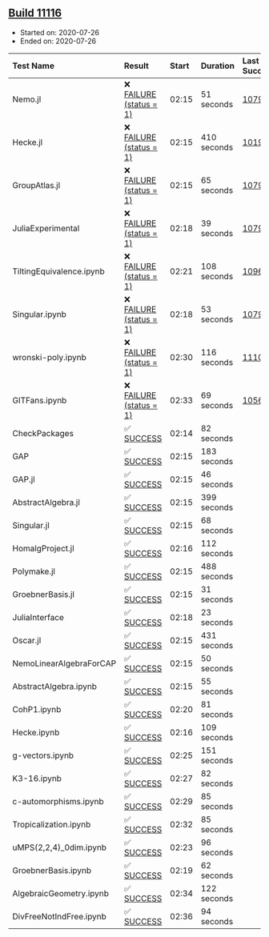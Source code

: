 ## [Build 11116](https://oscarci.mathematik.uni-kl.de/job/oscar/11116/)

* Started on: 2020-07-26
* Ended on: 2020-07-26

| Test Name    | Result | Start | Duration | Last Success | First Failure |
|:-------------|:-------|:------|:---------|:-------------|:--------------|
| Nemo.jl | ❌ [FAILURE (status = 1)](https://oscarci.mathematik.uni-kl.de/job/oscar/11116/artifact/logs/build-11116/Nemo.jl.log) | 02:15 | 51 seconds | [10790](https://oscarci.mathematik.uni-kl.de/job/oscar/10790/) | [10791](https://oscarci.mathematik.uni-kl.de/job/oscar/10791/) |
| Hecke.jl | ❌ [FAILURE (status = 1)](https://oscarci.mathematik.uni-kl.de/job/oscar/11116/artifact/logs/build-11116/Hecke.jl.log) | 02:15 | 410 seconds | [10197](https://oscarci.mathematik.uni-kl.de/job/oscar/10197/) | [10198](https://oscarci.mathematik.uni-kl.de/job/oscar/10198/) |
| GroupAtlas.jl | ❌ [FAILURE (status = 1)](https://oscarci.mathematik.uni-kl.de/job/oscar/11116/artifact/logs/build-11116/GroupAtlas.jl.log) | 02:15 | 65 seconds | [10790](https://oscarci.mathematik.uni-kl.de/job/oscar/10790/) | [10791](https://oscarci.mathematik.uni-kl.de/job/oscar/10791/) |
| JuliaExperimental | ❌ [FAILURE (status = 1)](https://oscarci.mathematik.uni-kl.de/job/oscar/11116/artifact/logs/build-11116/JuliaExperimental.log) | 02:18 | 39 seconds | [10790](https://oscarci.mathematik.uni-kl.de/job/oscar/10790/) | [10791](https://oscarci.mathematik.uni-kl.de/job/oscar/10791/) |
| TiltingEquivalence.ipynb | ❌ [FAILURE (status = 1)](https://oscarci.mathematik.uni-kl.de/job/oscar/11116/artifact/logs/build-11116/TiltingEquivalence.ipynb.log) | 02:21 | 108 seconds | [10962](https://oscarci.mathematik.uni-kl.de/job/oscar/10962/) | [10963](https://oscarci.mathematik.uni-kl.de/job/oscar/10963/) |
| Singular.ipynb | ❌ [FAILURE (status = 1)](https://oscarci.mathematik.uni-kl.de/job/oscar/11116/artifact/logs/build-11116/Singular.ipynb.log) | 02:18 | 53 seconds | [10790](https://oscarci.mathematik.uni-kl.de/job/oscar/10790/) | [10791](https://oscarci.mathematik.uni-kl.de/job/oscar/10791/) |
| wronski-poly.ipynb | ❌ [FAILURE (status = 1)](https://oscarci.mathematik.uni-kl.de/job/oscar/11116/artifact/logs/build-11116/wronski-poly.ipynb.log) | 02:30 | 116 seconds | [11107](https://oscarci.mathematik.uni-kl.de/job/oscar/11107/) | [11108](https://oscarci.mathematik.uni-kl.de/job/oscar/11108/) |
| GITFans.ipynb | ❌ [FAILURE (status = 1)](https://oscarci.mathematik.uni-kl.de/job/oscar/11116/artifact/logs/build-11116/GITFans.ipynb.log) | 02:33 | 69 seconds | [10566](https://oscarci.mathematik.uni-kl.de/job/oscar/10566/) | [10567](https://oscarci.mathematik.uni-kl.de/job/oscar/10567/) |
| CheckPackages | ✅ [SUCCESS](https://oscarci.mathematik.uni-kl.de/job/oscar/11116/artifact/logs/build-11116/CheckPackages.log) | 02:14 | 82 seconds |  |  |
| GAP | ✅ [SUCCESS](https://oscarci.mathematik.uni-kl.de/job/oscar/11116/artifact/logs/build-11116/GAP.log) | 02:15 | 183 seconds |  |  |
| GAP.jl | ✅ [SUCCESS](https://oscarci.mathematik.uni-kl.de/job/oscar/11116/artifact/logs/build-11116/GAP.jl.log) | 02:15 | 46 seconds |  |  |
| AbstractAlgebra.jl | ✅ [SUCCESS](https://oscarci.mathematik.uni-kl.de/job/oscar/11116/artifact/logs/build-11116/AbstractAlgebra.jl.log) | 02:15 | 399 seconds |  |  |
| Singular.jl | ✅ [SUCCESS](https://oscarci.mathematik.uni-kl.de/job/oscar/11116/artifact/logs/build-11116/Singular.jl.log) | 02:15 | 68 seconds |  |  |
| HomalgProject.jl | ✅ [SUCCESS](https://oscarci.mathematik.uni-kl.de/job/oscar/11116/artifact/logs/build-11116/HomalgProject.jl.log) | 02:16 | 112 seconds |  |  |
| Polymake.jl | ✅ [SUCCESS](https://oscarci.mathematik.uni-kl.de/job/oscar/11116/artifact/logs/build-11116/Polymake.jl.log) | 02:15 | 488 seconds |  |  |
| GroebnerBasis.jl | ✅ [SUCCESS](https://oscarci.mathematik.uni-kl.de/job/oscar/11116/artifact/logs/build-11116/GroebnerBasis.jl.log) | 02:15 | 31 seconds |  |  |
| JuliaInterface | ✅ [SUCCESS](https://oscarci.mathematik.uni-kl.de/job/oscar/11116/artifact/logs/build-11116/JuliaInterface.log) | 02:18 | 23 seconds |  |  |
| Oscar.jl | ✅ [SUCCESS](https://oscarci.mathematik.uni-kl.de/job/oscar/11116/artifact/logs/build-11116/Oscar.jl.log) | 02:15 | 431 seconds |  |  |
| NemoLinearAlgebraForCAP | ✅ [SUCCESS](https://oscarci.mathematik.uni-kl.de/job/oscar/11116/artifact/logs/build-11116/NemoLinearAlgebraForCAP.log) | 02:15 | 50 seconds |  |  |
| AbstractAlgebra.ipynb | ✅ [SUCCESS](https://oscarci.mathematik.uni-kl.de/job/oscar/11116/artifact/logs/build-11116/AbstractAlgebra.ipynb.log) | 02:15 | 55 seconds |  |  |
| CohP1.ipynb | ✅ [SUCCESS](https://oscarci.mathematik.uni-kl.de/job/oscar/11116/artifact/logs/build-11116/CohP1.ipynb.log) | 02:20 | 81 seconds |  |  |
| Hecke.ipynb | ✅ [SUCCESS](https://oscarci.mathematik.uni-kl.de/job/oscar/11116/artifact/logs/build-11116/Hecke.ipynb.log) | 02:16 | 109 seconds |  |  |
| g-vectors.ipynb | ✅ [SUCCESS](https://oscarci.mathematik.uni-kl.de/job/oscar/11116/artifact/logs/build-11116/g-vectors.ipynb.log) | 02:25 | 151 seconds |  |  |
| K3-16.ipynb | ✅ [SUCCESS](https://oscarci.mathematik.uni-kl.de/job/oscar/11116/artifact/logs/build-11116/K3-16.ipynb.log) | 02:27 | 82 seconds |  |  |
| c-automorphisms.ipynb | ✅ [SUCCESS](https://oscarci.mathematik.uni-kl.de/job/oscar/11116/artifact/logs/build-11116/c-automorphisms.ipynb.log) | 02:29 | 85 seconds |  |  |
| Tropicalization.ipynb | ✅ [SUCCESS](https://oscarci.mathematik.uni-kl.de/job/oscar/11116/artifact/logs/build-11116/Tropicalization.ipynb.log) | 02:32 | 85 seconds |  |  |
| uMPS(2,2,4)_0dim.ipynb | ✅ [SUCCESS](https://oscarci.mathematik.uni-kl.de/job/oscar/11116/artifact/logs/build-11116/uMPS-2-2-4-_0dim.ipynb.log) | 02:23 | 96 seconds |  |  |
| GroebnerBasis.ipynb | ✅ [SUCCESS](https://oscarci.mathematik.uni-kl.de/job/oscar/11116/artifact/logs/build-11116/GroebnerBasis.ipynb.log) | 02:19 | 62 seconds |  |  |
| AlgebraicGeometry.ipynb | ✅ [SUCCESS](https://oscarci.mathematik.uni-kl.de/job/oscar/11116/artifact/logs/build-11116/AlgebraicGeometry.ipynb.log) | 02:34 | 122 seconds |  |  |
| DivFreeNotIndFree.ipynb | ✅ [SUCCESS](https://oscarci.mathematik.uni-kl.de/job/oscar/11116/artifact/logs/build-11116/DivFreeNotIndFree.ipynb.log) | 02:36 | 94 seconds |  |  |
